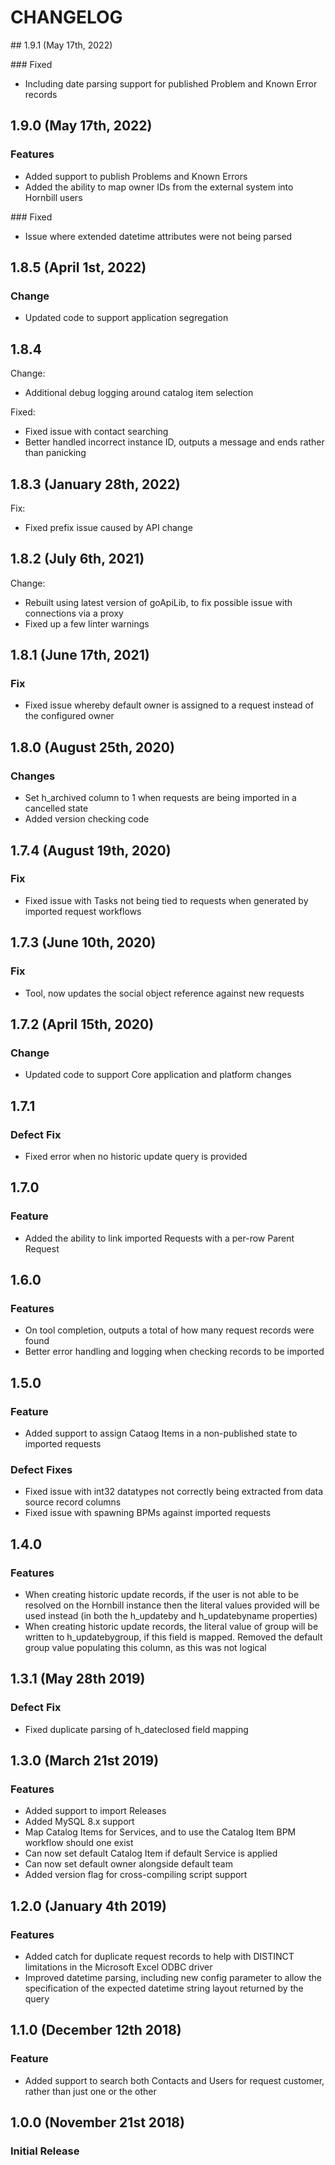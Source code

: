 # CHANGELOG

## 1.9.1 (May 17th, 2022)

### Fixed

- Including date parsing support for published Problem and Known Error records

## 1.9.0 (May 17th, 2022)

### Features

- Added support to publish Problems and Known Errors
- Added the ability to map owner IDs from the external system into Hornbill users

### Fixed

- Issue where extended datetime attributes were not being parsed 

## 1.8.5 (April 1st, 2022)

### Change

- Updated code to support application segregation

## 1.8.4

Change:

- Additional debug logging around catalog item selection

Fixed:

- Fixed issue with contact searching
- Better handled incorrect instance ID, outputs a message and ends rather than panicking

## 1.8.3 (January 28th, 2022)

Fix:

- Fixed prefix issue caused by API change

## 1.8.2 (July 6th, 2021)

Change:

- Rebuilt using latest version of goApiLib, to fix possible issue with connections via a proxy
- Fixed up a few linter warnings

## 1.8.1 (June 17th, 2021)

### Fix

- Fixed issue whereby default owner is assigned to a request instead of the configured owner

## 1.8.0 (August 25th, 2020)

### Changes

- Set h_archived column to 1 when requests are being imported in a cancelled state
- Added version checking code

## 1.7.4 (August 19th, 2020)

### Fix

- Fixed issue with Tasks not being tied to requests when generated by imported request workflows 

## 1.7.3 (June 10th, 2020)

### Fix

- Tool, now updates the social object reference against new requests

## 1.7.2 (April 15th, 2020)

### Change

- Updated code to support Core application and platform changes

## 1.7.1

### Defect Fix

- Fixed error when no historic update query is provided

## 1.7.0

### Feature

- Added the ability to link imported Requests with a per-row Parent Request

## 1.6.0

### Features

- On tool completion, outputs a total of how many request records were found
- Better error handling and logging when checking records to be imported

## 1.5.0

### Feature

- Added support to assign Cataog Items in a non-published state to imported requests

### Defect Fixes

- Fixed issue with int32 datatypes not correctly being extracted from data source record columns
- Fixed issue with spawning BPMs against imported requests

## 1.4.0

### Features

- When creating historic update records, if the user is not able to be resolved on the Hornbill instance then the literal values provided will be used instead (in both the h_updateby and h_updatebyname properties)
- When creating historic update records, the literal value of group will be written to h_updatebygroup, if this field is mapped. Removed the default group value populating this column, as this was not logical

## 1.3.1 (May 28th 2019)

### Defect Fix

- Fixed duplicate parsing of h_dateclosed field mapping

## 1.3.0 (March 21st 2019)

### Features

- Added support to import Releases
- Added MySQL 8.x support
- Map Catalog Items for Services, and to use the Catalog Item BPM workflow should one exist
- Can now set default Catalog Item if default Service is applied
- Can now set default owner alongside default team
- Added version flag for cross-compiling script support

## 1.2.0 (January 4th 2019)

### Features

- Added catch for duplicate request records to help with DISTINCT limitations in the Microsoft Excel ODBC driver
- Improved datetime parsing, including new config parameter to allow the specification of the expected datetime string layout returned by the query

## 1.1.0 (December 12th 2018)

### Feature

- Added support to search both Contacts and Users for request customer, rather than just one or the other

## 1.0.0 (November 21st 2018)

### Initial Release
